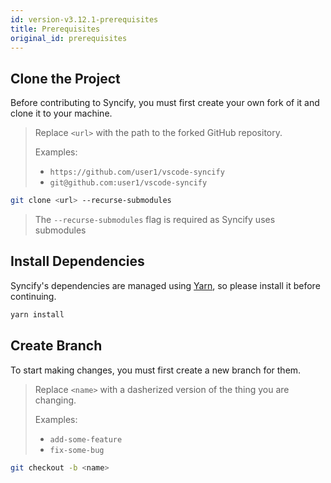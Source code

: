 ```yaml
---
id: version-v3.12.1-prerequisites
title: Prerequisites
original_id: prerequisites
---
```


## Clone the Project

Before contributing to Syncify, you must first create your own fork of it and clone it to your machine.

> Replace `<url>` with the path to the forked GitHub repository.
>
> Examples:
>
> - `https://github.com/user1/vscode-syncify`
> - `git@github.com:user1/vscode-syncify`

```sh
git clone <url> --recurse-submodules
```

> The `--recurse-submodules` flag is required as Syncify uses submodules

## Install Dependencies

Syncify's dependencies are managed using [Yarn][yarn], so please install it before continuing.

```sh
yarn install
```

## Create Branch

To start making changes, you must first create a new branch for them.

> Replace `<name>` with a dasherized version of the thing you are changing.
>
> Examples:
>
> - `add-some-feature`
> - `fix-some-bug`

```sh
git checkout -b <name>
```

[yarn]: https://yarnpkg.com
